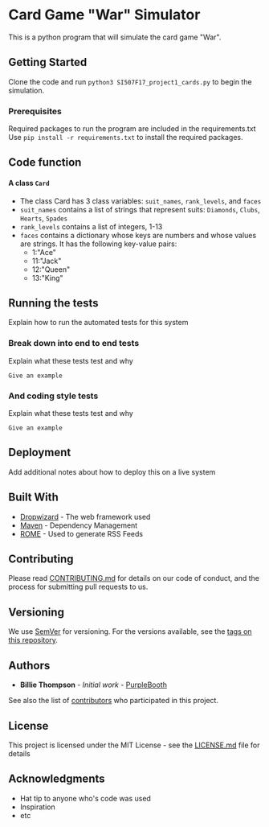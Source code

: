 # Card Game "War" Simulator

This is a python program that will simulate the card game "War". 

## Getting Started

Clone the code and run ```python3 SI507F17_project1_cards.py``` to begin the simulation.

### Prerequisites

Required packages to run the program are included in the requirements.txt
Use ```pip install -r requirements.txt``` to install the required packages.

## Code function

#### A class ```Card```
* The class Card has 3 class variables: ```suit_names```, ```rank_levels```, and ```faces```
* ```suit_names``` contains a list of strings that represent suits: ```Diamonds```, ```Clubs```, ```Hearts```, ```Spades```
* ```rank_levels``` contains a list of integers, 1-13
* ```faces``` contains a dictionary whose keys are numbers and whose values are strings. It has the following key-value pairs:
    * 1:"Ace"
    * 11:"Jack"
    * 12:"Queen"
    * 13:"King"

## Running the tests

Explain how to run the automated tests for this system

### Break down into end to end tests

Explain what these tests test and why

```
Give an example
```

### And coding style tests

Explain what these tests test and why

```
Give an example
```

## Deployment

Add additional notes about how to deploy this on a live system

## Built With

* [Dropwizard](http://www.dropwizard.io/1.0.2/docs/) - The web framework used
* [Maven](https://maven.apache.org/) - Dependency Management
* [ROME](https://rometools.github.io/rome/) - Used to generate RSS Feeds

## Contributing

Please read [CONTRIBUTING.md](https://gist.github.com/PurpleBooth/b24679402957c63ec426) for details on our code of conduct, and the process for submitting pull requests to us.

## Versioning

We use [SemVer](http://semver.org/) for versioning. For the versions available, see the [tags on this repository](https://github.com/your/project/tags). 

## Authors

* **Billie Thompson** - *Initial work* - [PurpleBooth](https://github.com/PurpleBooth)

See also the list of [contributors](https://github.com/your/project/contributors) who participated in this project.

## License

This project is licensed under the MIT License - see the [LICENSE.md](LICENSE.md) file for details

## Acknowledgments

* Hat tip to anyone who's code was used
* Inspiration
* etc
